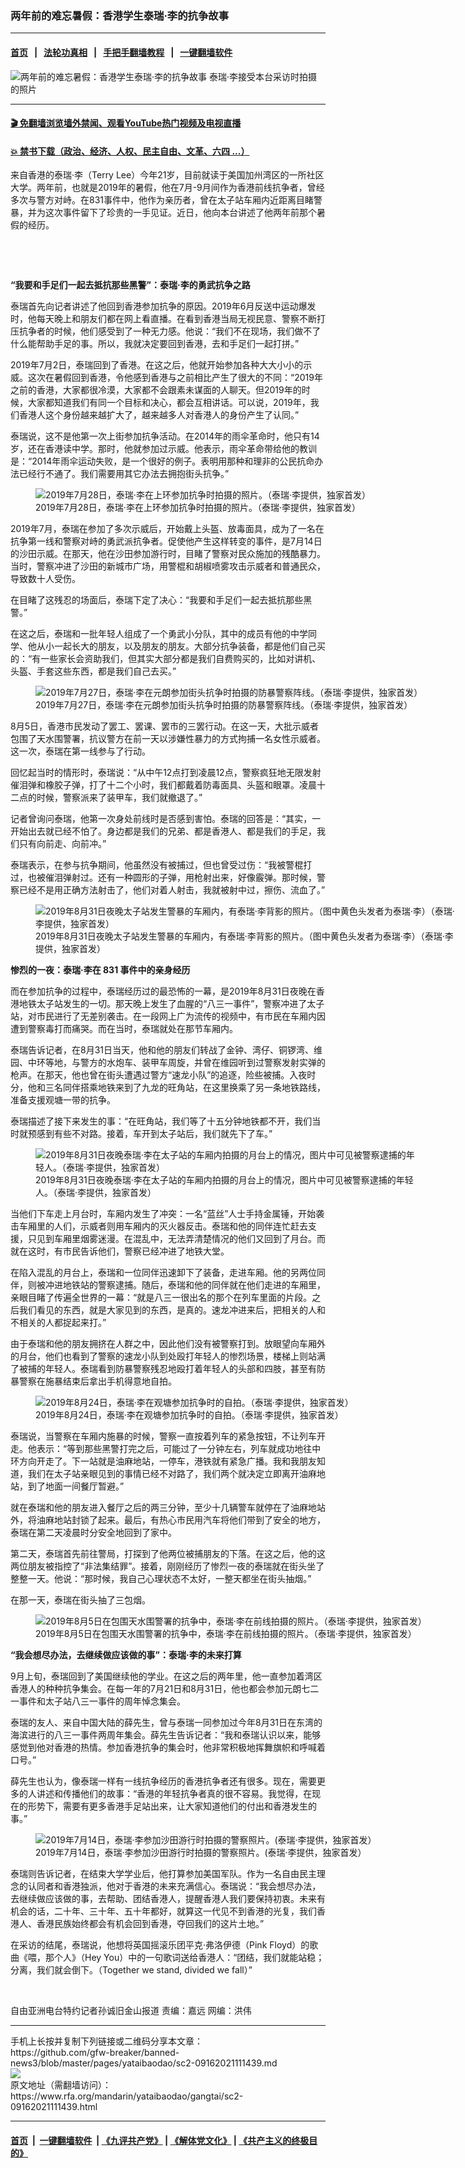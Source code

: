 ### 两年前的难忘暑假：香港学生泰瑞·李的抗争故事
------------------------

#### [首页](https://github.com/gfw-breaker/banned-news3/blob/master/README.md) &nbsp;&nbsp;|&nbsp;&nbsp; [法轮功真相](https://github.com/begood0513/basic/blob/master/README.md)  &nbsp;&nbsp;|&nbsp;&nbsp; [手把手翻墙教程](https://github.com/gfw-breaker/guides/wiki)  &nbsp;&nbsp;|&nbsp;&nbsp; [一键翻墙软件](https://github.com/gfw-breaker/nogfw/blob/master/README.md)  



<div id="headerimg">
 <img alt="两年前的难忘暑假：香港学生泰瑞·李的抗争故事" src="https://www.rfa.org/mandarin/yataibaodao/gangtai/sc2-09162021111439.html/@@images/9fa80c30-8e67-4ecf-8e20-a1298de236d6.jpeg" title="两年前的难忘暑假：香港学生泰瑞·李的抗争故事"/>
 <span class="lead_image_caption">
  泰瑞·李接受本台采访时拍摄的照片
 </span>
 <!-- zoomattribute -->
</div>

<hr/>


#### [ 🎬  免翻墙浏览墙外禁闻、观看YouTube热门视频及电视直播](https://github.com/gfw-breaker/HelloWorld)

#### [ 💥  禁书下载（政治、经济、人权、民主自由、文革、六四 ...）](https://github.com/gfw-breaker/books/blob/master/README.md)

<div id="storytext">
 <p>
 </p>
 <p>
  来自香港的泰瑞·李（Terry Lee）今年21岁，目前就读于美国加州湾区的一所社区大学。两年前，也就是2019年的暑假，他在7月-9月间作为香港前线抗争者，曾经多次与警方对峙。在831事件中，他作为亲历者，曾在太子站车厢内近距离目睹警暴，并为这次事件留下了珍贵的一手见证。近日，他向本台讲述了他两年前那个暑假的经历。
 </p>
 <p>
  <br/>
 </p>
 <p>
  <br/>
 </p>
 <p>
  <strong>
   “我要和手足们一起去抵抗那些黑警”：泰瑞·李的勇武抗争之路
  </strong>
 </p>
 <p>
  泰瑞首先向记者讲述了他回到香港参加抗争的原因。2019年6月反送中运动爆发时，他每天晚上和朋友们都在网上看直播。在看到香港当局无视民意、警察不断打压抗争者的时候，他们感受到了一种无力感。他说：“我们不在现场，我们做不了什么能帮助手足的事。所以，我就决定要回到香港，去和手足们一起打拼。”
 </p>
 <p>
  2019年7月2日，泰瑞回到了香港。在这之后，他就开始参加各种大大小小的示威。这次在暑假回到香港，令他感到香港与之前相比产生了很大的不同：“2019年之前的香港，大家都很冷漠，大家都不会跟素未谋面的人聊天。但2019年的时候，大家都知道我们有同一个目标和决心，都会互相讲话。可以说，2019年，我们香港人这个身份越来越扩大了，越来越多人对香港人的身份产生了认同。”
 </p>
 <p>
  泰瑞说，这不是他第一次上街参加抗争活动。在2014年的雨伞革命时，他只有14岁，还在香港读中学。那时，他就参加过示威。他表示，雨伞革命带给他的教训是：“2014年雨伞运动失败，是一个很好的例子。表明用那种和理非的公民抗命办法已经行不通了。我们需要用其它办法去拥抱街头抗争。”
 </p>
 <p>
  <figure class="image-richtext image-inline captioned" style="width:620px;">
   <img alt="2019年7月28日，泰瑞·李在上环参加抗争时拍摄的照片。（泰瑞·李提供，独家首发）" src="https://www.rfa.org/mandarin/yataibaodao/gangtai/sc2-09162021111439.html/m0916-sc4.jpg/@@images/9c8808b7-85fe-4709-8da2-499a1de95665.jpeg" title="M0916-SC4.jpg"/>
   <figcaption class="image-caption">
    2019年7月28日，泰瑞·李在上环参加抗争时拍摄的照片。（泰瑞·李提供，独家首发）
   </figcaption>
   <small>
   </small>
  </figure>
 </p>
 <p>
  2019年7月，泰瑞在参加了多次示威后，开始戴上头盔、放毒面具，成为了一名在抗争第一线和警察对峙的勇武派抗争者。促使他产生这样转变的事件，是7月14日的沙田示威。在那天，他在沙田参加游行时，目睹了警察对民众施加的残酷暴力。当时，警察冲进了沙田的新城市广场，用警棍和胡椒喷雾攻击示威者和普通民众，导致数十人受伤。
 </p>
 <p>
  在目睹了这残忍的场面后，泰瑞下定了决心：“我要和手足们一起去抵抗那些黑警。”
 </p>
 <p>
  在这之后，泰瑞和一批年轻人组成了一个勇武小分队，其中的成员有他的中学同学、他从小一起长大的朋友，以及朋友的朋友。大部分抗争装备，都是他们自己买的：“有一些家长会资助我们，但其实大部分都是我们自费购买的，比如对讲机、头盔、手套这些东西，都是我们自己去买。”
 </p>
 <p>
  <figure class="image-richtext image-inline captioned" style="width:680px;">
   <img alt="2019年7月27日，泰瑞·李在元朗参加街头抗争时拍摄的防暴警察阵线。（泰瑞·李提供，独家首发）" src="https://www.rfa.org/mandarin/yataibaodao/gangtai/sc2-09162021111439.html/m0916-sc3.jpg/@@images/0d627680-76cd-443f-a122-0eaafc110d64.jpeg" title="M0916-SC3.JPG"/>
   <figcaption class="image-caption">
    2019年7月27日，泰瑞·李在元朗参加街头抗争时拍摄的防暴警察阵线。（泰瑞·李提供，独家首发）
   </figcaption>
   <small>
   </small>
  </figure>
 </p>
 <p>
  8月5日，香港市民发动了罢工、罢课、罢市的三罢行动。在这一天，大批示威者包围了天水围警署，抗议警方在前一天以涉嫌性暴力的方式拘捕一名女性示威者。这一次，泰瑞在第一线参与了行动。
 </p>
 <p>
  回忆起当时的情形时，泰瑞说：“从中午12点打到凌晨12点，警察疯狂地无限发射催泪弹和橡胶子弹，打了十二个小时，我们都戴着防毒面具、头盔和眼罩。凌晨十二点的时候，警察派来了装甲车，我们就撤退了。”
 </p>
 <p>
  记者曾询问泰瑞，他第一次身处前线时是否感到害怕。泰瑞的回答是：“其实，一开始出去就已经不怕了。身边都是我们的兄弟、都是香港人、都是我们的手足，我们只有向前走、向前冲。”
 </p>
 <p>
  泰瑞表示，在参与抗争期间，他虽然没有被捕过，但也曾受过伤：“我被警棍打过，也被催泪弹射过。还有一种圆形的子弹，用枪射出来，好像霰弹。那时候，警察已经不是用正确方法射击了，他们对着人射击，我就被射中过，擦伤、流血了。”
 </p>
 <p>
  <figure class="image-richtext image-inline captioned" style="width:680px;">
   <img alt="2019年8月31日夜晚太子站发生警暴的车厢内，有泰瑞·李背影的照片。（图中黄色头发者为泰瑞·李）（泰瑞·李提供，独家首发）" src="https://www.rfa.org/mandarin/yataibaodao/gangtai/sc2-09162021111439.html/m0916-sc9.jpg/@@images/62a899fd-6fcd-4af1-aa5f-9c01d1a8c13c.jpeg" title="M0916-SC9.jpg"/>
   <figcaption class="image-caption">
    2019年8月31日夜晚太子站发生警暴的车厢内，有泰瑞·李背影的照片。（图中黄色头发者为泰瑞·李）（泰瑞·李提供，独家首发）
   </figcaption>
   <small>
   </small>
  </figure>
 </p>
 <p>
  <strong>
   惨烈的一夜：泰瑞·李在
  </strong>
  <strong>
   831
  </strong>
  <strong>
   事件中的亲身经历
  </strong>
 </p>
 <p>
  而在参加抗争的过程中，泰瑞经历过的最恐怖的一幕，是2019年8月31日夜晚在香港地铁太子站发生的一切。那天晚上发生了血腥的“八三一事件”，警察冲进了太子站，对市民进行了无差别袭击。在一段网上广为流传的视频中，有市民在车厢内因遭到警察毒打而痛哭。而在当时，泰瑞就处在那节车厢内。
 </p>
 <p>
  泰瑞告诉记者，在8月31日当天，他和他的朋友们转战了金钟、湾仔、铜锣湾、维园、中环等地，与警方的水炮车、装甲车周旋，并曾在维园听到过警察发射实弹的枪声。在那天，他也曾在街头遭遇过警方“速龙小队”的追逐，险些被捕。入夜时分，他和三名同伴搭乘地铁来到了九龙的旺角站，在这里换乘了另一条地铁路线，准备支援观塘一带的抗争。
 </p>
 <p>
  泰瑞描述了接下来发生的事：“在旺角站，我们等了十五分钟地铁都不开，我们当时就预感到有些不对路。接着，车开到太子站后，我们就先下了车。”
 </p>
 <p>
  <figure class="image-richtext image-inline captioned" style="width:620px;">
   <img alt="2019年8月31日夜晚泰瑞·李在太子站的车厢内拍摄的月台上的情况，图片中可见被警察逮捕的年轻人。（泰瑞·李提供，独家首发）" src="https://www.rfa.org/mandarin/yataibaodao/gangtai/sc2-09162021111439.html/m0916-sc10.jpg/@@images/b2312df3-4722-41b7-839f-79b82bb73efe.jpeg" title="M0916-SC10.jpg"/>
   <figcaption class="image-caption">
    2019年8月31日夜晚泰瑞·李在太子站的车厢内拍摄的月台上的情况，图片中可见被警察逮捕的年轻人。（泰瑞·李提供，独家首发）
   </figcaption>
   <small>
   </small>
  </figure>
 </p>
 <p>
  当他们下车走上月台时，车厢内发生了冲突：一名“蓝丝”人士手持金属锤，开始袭击车厢里的人们，示威者则用车厢内的灭火器反击。泰瑞和他的同伴连忙赶去支援，只见到车厢里烟雾迷漫。在混乱中，无法弄清楚情况的他们又回到了月台。而就在这时，有市民告诉他们，警察已经冲进了地铁大堂。
 </p>
 <p>
  在陷入混乱的月台上，泰瑞和一位同伴迅速卸下了装备，走进车厢。他的另两位同伴，则被冲进地铁站的警察逮捕。随后，泰瑞和他的同伴就在他们走进的车厢里，亲眼目睹了传遍全世界的一幕：“就是八三一很出名的那个在列车里面的片段。之后我们看见的东西，就是大家见到的东西，是真的。速龙冲进来后，把相关的人和不相关的人都捉起来打。”
 </p>
 <p>
  由于泰瑞和他的朋友拥挤在人群之中，因此他们没有被警察打到。放眼望向车厢外的月台，他们也看到了警察的速龙小队到处殴打年轻人的惨烈场景，楼梯上则站满了被捕的年轻人。泰瑞看到防暴警察残忍地殴打着年轻人的头部和四肢，甚至有防暴警察在施暴结束后拿出手机得意地自拍。
 </p>
 <p>
  <figure class="image-richtext image-inline captioned" style="width:620px;">
   <img alt="2019年8月24日，泰瑞·李在观塘参加抗争时的自拍。（泰瑞·李提供，独家首发）" src="https://www.rfa.org/mandarin/yataibaodao/gangtai/sc2-09162021111439.html/m0916-sc6.jpg/@@images/652d9713-cf8a-4b6a-bcc6-bdda723e75fa.jpeg" title="M0916-SC6.jpg"/>
   <figcaption class="image-caption">
    2019年8月24日，泰瑞·李在观塘参加抗争时的自拍。（泰瑞·李提供，独家首发）
   </figcaption>
   <small>
   </small>
  </figure>
 </p>
 <p>
  泰瑞说，当警察在车厢内施暴的时候，警察一直按着列车的紧急按钮，不让列车开走。他表示：“等到那些黑警打完之后，可能过了一分钟左右，列车就成功地往中环方向开走了。下一站就是油麻地站，一停车，港铁就有紧急广播。我和我朋友知道，我们在太子站亲眼见到的事情已经不对路了，我们两个就决定立即离开油麻地站，到了地面一间餐厅暂避。”
 </p>
 <p>
  就在泰瑞和他的朋友进入餐厅之后的两三分钟，至少十几辆警车就停在了油麻地站外，将油麻地站封锁了起来。最后，有热心市民用汽车将他们带到了安全的地方，泰瑞在第二天凌晨时分安全地回到了家中。
 </p>
 <p>
  第二天，泰瑞首先前往警局，打探到了他两位被捕朋友的下落。在这之后，他的这两位朋友被指控了“非法集结罪”。接着，刚刚经历了惨烈一夜的泰瑞就在街头坐了整整一天。他说：“那时候，我自己心理状态不太好，一整天都坐在街头抽烟。”
 </p>
 <p>
  在那一天，泰瑞在街头抽了三包烟。
 </p>
 <p>
  <figure class="image-richtext image-inline captioned" style="width:680px;">
   <img alt="2019年8月5日在包围天水围警署的抗争中，泰瑞·李在前线拍摄的照片。（泰瑞·李提供，独家首发）" src="https://www.rfa.org/mandarin/yataibaodao/gangtai/sc2-09162021111439.html/m0916-sc5.jpg/@@images/5fca57a0-2f5b-4769-8ca0-8b465ab79c3b.jpeg" title="M0916-SC5.jpg"/>
   <figcaption class="image-caption">
    2019年8月5日在包围天水围警署的抗争中，泰瑞·李在前线拍摄的照片。（泰瑞·李提供，独家首发）
   </figcaption>
   <small>
   </small>
  </figure>
 </p>
 <p>
  <strong>
   “我会想尽办法，去继续做应该做的事”：泰瑞·李的未来打算
  </strong>
 </p>
 <p>
  9月上旬，泰瑞回到了美国继续他的学业。在这之后的两年里，他一直参加着湾区香港人的种种抗争集会。在每一年的7月21日和8月31日，他也都会参加元朗七二一事件和太子站八三一事件的周年悼念集会。
 </p>
 <p>
  泰瑞的友人、来自中国大陆的薛先生，曾与泰瑞一同参加过今年8月31日在东湾的海滨进行的八三一事件两周年集会。薛先生告诉记者：“我和泰瑞认识以来，能够感觉到他对香港的热情。参加香港抗争的集会时，他非常积极地挥舞旗帜和呼喊着口号。”
 </p>
 <p>
  薛先生也认为，像泰瑞一样有一线抗争经历的香港抗争者还有很多。现在，需要更多的人讲述和传播他们的故事：“香港的年轻抗争者真的很不容易。我觉得，在现在的形势下，需要有更多香港手足站出来，让大家知道他们的付出和香港发生的事。”
 </p>
 <p>
  <figure class="image-richtext image-inline captioned" style="width:680px;">
   <img alt="2019年7月14日，泰瑞·李参加沙田游行时拍摄的警察照片。(泰瑞·李提供，独家首发）" src="https://www.rfa.org/mandarin/yataibaodao/gangtai/sc2-09162021111439.html/m0916-sc2.jpg/@@images/479f20b4-a827-4841-8105-ce20fc281067.jpeg" title="M0916-SC2.jpg"/>
   <figcaption class="image-caption">
    2019年7月14日，泰瑞·李参加沙田游行时拍摄的警察照片。(泰瑞·李提供，独家首发）
   </figcaption>
   <small>
   </small>
  </figure>
 </p>
 <p>
  泰瑞则告诉记者，在结束大学学业后，他打算参加美国军队。作为一名自由民主理念的认同者和香港独派，他对于香港的未来充满信心。泰瑞说：“我会想尽办法，去继续做应该做的事，去帮助、团结香港人，提醒香港人我们要保持初衷。未来有机会的话，二十年、三十年、五十年都好，就算这一代见不到香港的光复，我们香港人、香港民族始终都会有机会回到香港，夺回我们的这片土地。”
 </p>
 <p>
  在采访的结尾，泰瑞说，他想将英国摇滚乐团平克·弗洛伊德（Pink Floyd）的歌曲《喂，那个人》（Hey You）中的一句歌词送给香港人：“团结，我们就能站稳；分离，我们就会倒下。（Together we stand, divided we fall）”
 </p>
 <p>
  <br/>
 </p>
 <p>
  自由亚洲电台特约记者孙诚旧金山报道   责编：嘉远   网编：洪伟
 </p>
</div>

<hr/>
手机上长按并复制下列链接或二维码分享本文章：<br/>
https://github.com/gfw-breaker/banned-news3/blob/master/pages/yataibaodao/sc2-09162021111439.md <br/>
<a href='https://github.com/gfw-breaker/banned-news3/blob/master/pages/yataibaodao/sc2-09162021111439.md'><img src='https://github.com/gfw-breaker/banned-news3/blob/master/pages/yataibaodao/sc2-09162021111439.md.png'/></a> <br/>
原文地址（需翻墙访问）：https://www.rfa.org/mandarin/yataibaodao/gangtai/sc2-09162021111439.html


------------------------
#### [首页](https://github.com/gfw-breaker/banned-news3/blob/master/README.md) &nbsp;|&nbsp; [一键翻墙软件](https://github.com/gfw-breaker/nogfw/blob/master/README.md) &nbsp;| [《九评共产党》](https://github.com/gfw-breaker/9ping.md/blob/master/README.md#九评之一评共产党是什么) | [《解体党文化》](https://github.com/gfw-breaker/jtdwh.md/blob/master/README.md) | [《共产主义的终极目的》](https://github.com/gfw-breaker/gczydzjmd.md/blob/master/README.md)


<img src='http://gfw-breaker.win/banned-news3/pages/yataibaodao/sc2-09162021111439.md' width='0px' height='0px'/>